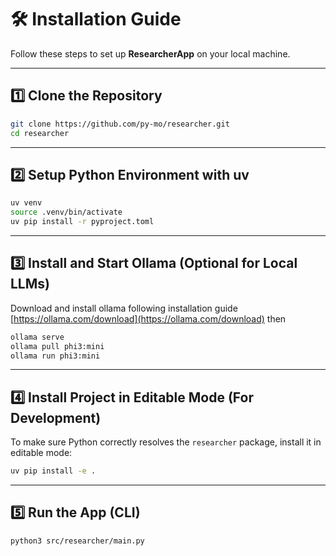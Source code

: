 # 🛠 Installation Guide

Follow these steps to set up **ResearcherApp** on your local machine.

---

## 1️⃣ Clone the Repository

```bash
git clone https://github.com/py-mo/researcher.git
cd researcher
```
---

## 2️⃣ Setup Python Environment with uv
```bash
uv venv
source .venv/bin/activate
uv pip install -r pyproject.toml
```
---

## 3️⃣ Install and Start Ollama (Optional for Local LLMs)
Download and install ollama following installation guide [https://ollama.com/download](https://ollama.com/download)
then
```bash
ollama serve
ollama pull phi3:mini
ollama run phi3:mini
```
---

## 4️⃣ Install Project in Editable Mode (For Development)

To make sure Python correctly resolves the `researcher` package, install it in editable mode:

```bash
uv pip install -e .
```

---

## 5️⃣ Run the App (CLI)
```bash
python3 src/researcher/main.py
```
